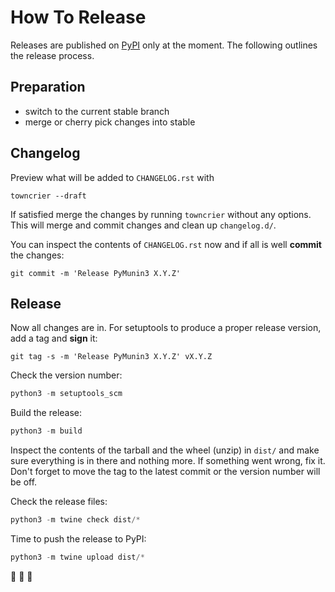 # How To Release

Releases are published on [PyPI](https://pypi.org/project/PyMunin3/) only at the moment. The following outlines the release process.

## Preparation

* switch to the current stable branch
* merge or cherry pick changes into stable

## Changelog

Preview what will be added to `CHANGELOG.rst` with

```
towncrier --draft
```

If satisfied merge the changes by running `towncrier` without any options. This will merge and commit changes and clean up `changelog.d/`.

You can inspect the contents of `CHANGELOG.rst` now and if all is well **commit** the changes:

```
git commit -m 'Release PyMunin3 X.Y.Z'
```

## Release

Now all changes are in. For setuptools to produce a proper release version, add a tag and **sign** it:

```
git tag -s -m 'Release PyMunin3 X.Y.Z' vX.Y.Z
```

Check the version number:

```python
python3 -m setuptools_scm
```

Build the release:

```python
python3 -m build
```

Inspect the contents of the tarball and the wheel (unzip) in `dist/` and make sure everything is in there and nothing more. If something went wrong, fix it. Don't forget to move the tag to the latest commit or the version number will be off.

Check the release files:

```python
python3 -m twine check dist/*
```

Time to push the release to PyPI:

```python
python3 -m twine upload dist/*
```

🎉 🎺 🍾

